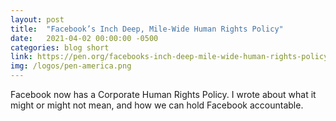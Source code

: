 ```yaml
---
layout: post
title:  "Facebook’s Inch Deep, Mile-Wide Human Rights Policy"
date:   2021-04-02 00:00:00 -0500
categories: blog short
link: https://pen.org/facebooks-inch-deep-mile-wide-human-rights-policy/
img: /logos/pen-america.png
---
```

Facebook now has a Corporate Human Rights Policy. I wrote about what it might or might not mean, and how we can hold Facebook accountable.
